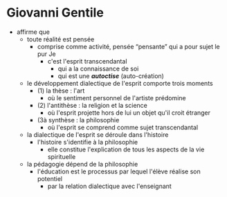 # Giovanni Gentile

- affirme que
  - toute réalité est pensée
    - comprise comme activité, pensée “pensante” qui a pour sujet le pur Je
      - c'est l'esprit transcendantal
        - qui a la connaissance de soi
        - qui est une ***autoctise*** (auto-création)
  - le développement dialectique de l'esprit comporte trois moments
    - (1) la thèse : l'art
      - où le sentiment personnel de l'artiste prédomine
    - (2) l'antithèse : la religion et la science
      - où l'esprit projette hors de lui un objet qu'il croit étranger
    - (3à synthèse : la philosophie
      - où l'esprit se comprend comme sujet transcendantal
  - la dialectique de l'esprit se déroule dans l'histoire
    - l'histoire s'identifie à la philosophie
      - elle constitue l'explication de tous les aspects de la vie spirituelle
  - la pédagogie dépend de la philosophie
    - l'éducation est le processus par lequel l'élève réalise son potentiel
      - par la relation dialectique avec l'enseignant